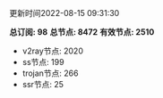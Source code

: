 更新时间2022-08-15 09:31:30

**总订阅: 98**
**总节点: 8472**
**有效节点: 2510**
- v2ray节点: 2020
- ss节点: 199
- trojan节点: 266
- ssr节点: 25
